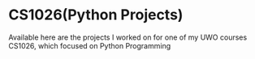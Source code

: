 # CS1026(Python Projects)
Available here are the projects I worked on for one of my UWO courses CS1026, which focused on Python Programming
